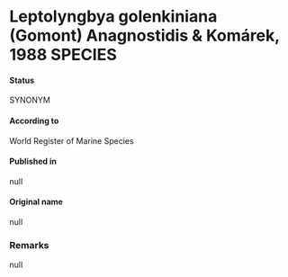 # Leptolyngbya golenkiniana (Gomont) Anagnostidis & Komárek, 1988 SPECIES

#### Status
SYNONYM

#### According to
World Register of Marine Species

#### Published in
null

#### Original name
null

### Remarks
null